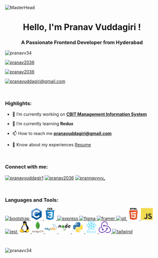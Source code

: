 ![MasterHead](https://github.com/pranavv34/pranavv34/assets/118679164/226e2d29-2ff6-4721-bc11-54b049e900b8)

<h1 align="center">Hello, I'm Pranav Vuddagiri !</h1>
<h3 align="center">A Passionate Frontend Developer from Hyderabad</h3>

<p align="left"> <img src="https://komarev.com/ghpvc/?username=pranavv34&label=Profile%20views&color=0e75b6&style=flat" alt="pranavv34" /> </p>

<p align="left"> <a href="https://www.pranavportfolio.live" target="blank"><img src="https://img.shields.io/badge/Portfolio-255E63?style=for-the-badge&logo=About.me&logoColor=white" alt="pranav2036" /></a> </p>

<p align="left"> <a href="https://www.linkedin.com/in/pranav2036/" target="blank"><img src="https://img.shields.io/badge/LinkedIn-0077B5?style=for-the-badge&logo=linkedin&logoColor=white" alt="pranav2036" /></a> </p>

<p align="left"> <a href="mailto:pranavuddagiri@gmail.com" target="blank"><img src="https://img.shields.io/badge/Gmail-D14836?style=for-the-badge&logo=gmail&logoColor=white" alt="pranavuddagiri@gmail.com" /></a> </p>
<br/>
<h3 align="left">Highlights:</h3>

- 🔭 I’m currently working on <a href="https://github.com/pranavv34/miscbit" target="blank">**CBIT Management Information System**</a>

- 🌱 I’m currently learning **Redux**

- 📫 How to reach me **pranavuddagiri@gmail.com**

- 📄 Know about my experiences [Resume](https://drive.google.com/file/d/1Jxh-8Ipve7qNGZJisBH_GYImwYJSJi1g/view?usp=sharing)
<br/>
<h3 align="left">Connect with me:</h3>
<p align="left">
<a href="https://twitter.com/pranavvuddagir1" target="blank"><img align="center" src="https://raw.githubusercontent.com/rahuldkjain/github-profile-readme-generator/master/src/images/icons/Social/twitter.svg" alt="pranavvuddagir1" height="30" width="40" /></a>
<a href="https://linkedin.com/in/pranav2036" target="blank"><img align="center" src="https://raw.githubusercontent.com/rahuldkjain/github-profile-readme-generator/master/src/images/icons/Social/linked-in-alt.svg" alt="pranav2036" height="30" width="40" /></a>
<a href="https://instagram.com/prannavvvv_" target="blank"><img align="center" src="https://raw.githubusercontent.com/rahuldkjain/github-profile-readme-generator/master/src/images/icons/Social/instagram.svg" alt="prannavvvv_" height="30" width="40" /></a>
</p>
<br/>

<h3 align="left">Languages and Tools:</h3>
<p align="left"> <a href="https://getbootstrap.com" target="_blank" rel="noreferrer"> <img src="https://camo.githubusercontent.com/b872b9ada0c2c3d373bbb0c356eb4af353127335fc3d2e611964433864ab4de1/68747470733a2f2f676574626f6f7473747261702e636f6d2f646f63732f352e322f6173736574732f6272616e642f626f6f7473747261702d6c6f676f2d736861646f772e706e67" alt="bootstrap" width="40" height="40"/> </a> <a href="https://www.cprogramming.com/" target="_blank" rel="noreferrer"> <img src="https://raw.githubusercontent.com/devicons/devicon/master/icons/c/c-original.svg" alt="c" width="40" height="40"/> </a> <a href="https://www.w3schools.com/css/" target="_blank" rel="noreferrer"> <img src="https://raw.githubusercontent.com/devicons/devicon/master/icons/css3/css3-original-wordmark.svg" alt="css3" width="40" height="40"/> </a> <a href="https://expressjs.com" target="_blank" rel="noreferrer"> <img src="https://adware-technologies.s3.amazonaws.com/uploads/technology/thumbnail/20/express-js.png" alt="express" width="40" height="40"/> </a> <a href="https://www.figma.com/" target="_blank" rel="noreferrer"> <img src="https://www.vectorlogo.zone/logos/figma/figma-icon.svg" alt="figma" width="40" height="40"/> </a> <a href="https://www.framer.com/" target="_blank" rel="noreferrer"> <img src="https://www.vectorlogo.zone/logos/framer/framer-icon.svg" alt="framer" width="40" height="40"/> </a> <a href="https://git-scm.com/" target="_blank" rel="noreferrer"> <img src="https://www.vectorlogo.zone/logos/git-scm/git-scm-icon.svg" alt="git" width="40" height="40"/> </a> <a href="https://www.w3.org/html/" target="_blank" rel="noreferrer"> <img src="https://raw.githubusercontent.com/devicons/devicon/master/icons/html5/html5-original-wordmark.svg" alt="html5" width="40" height="40"/> </a> <a href="https://developer.mozilla.org/en-US/docs/Web/JavaScript" target="_blank" rel="noreferrer"> <img src="https://raw.githubusercontent.com/devicons/devicon/master/icons/javascript/javascript-original.svg" alt="javascript" width="40" height="40"/> </a> <a href="https://jestjs.io" target="_blank" rel="noreferrer"> <img src="https://www.vectorlogo.zone/logos/jestjsio/jestjsio-icon.svg" alt="jest" width="40" height="40"/> </a> <a href="https://www.linux.org/" target="_blank" rel="noreferrer"> <img src="https://raw.githubusercontent.com/devicons/devicon/master/icons/linux/linux-original.svg" alt="linux" width="40" height="40"/> </a> <a href="https://www.mongodb.com/" target="_blank" rel="noreferrer"> <img src="https://raw.githubusercontent.com/devicons/devicon/master/icons/mongodb/mongodb-original-wordmark.svg" alt="mongodb" width="40" height="40"/> </a> <a href="https://www.mysql.com/" target="_blank" rel="noreferrer"> <img src="https://raw.githubusercontent.com/devicons/devicon/master/icons/mysql/mysql-original-wordmark.svg" alt="mysql" width="40" height="40"/> </a> <a href="https://nodejs.org" target="_blank" rel="noreferrer"> <img src="https://raw.githubusercontent.com/devicons/devicon/master/icons/nodejs/nodejs-original-wordmark.svg" alt="nodejs" width="40" height="40"/> </a> <a href="https://www.python.org" target="_blank" rel="noreferrer"> <img src="https://raw.githubusercontent.com/devicons/devicon/master/icons/python/python-original.svg" alt="python" width="40" height="40"/> </a> <a href="https://reactjs.org/" target="_blank" rel="noreferrer"> <img src="https://raw.githubusercontent.com/devicons/devicon/master/icons/react/react-original-wordmark.svg" alt="react" width="40" height="40"/> </a> <a href="https://redux.js.org" target="_blank" rel="noreferrer"> <img src="https://raw.githubusercontent.com/devicons/devicon/master/icons/redux/redux-original.svg" alt="redux" width="40" height="40"/> </a> <a href="https://tailwindcss.com/" target="_blank" rel="noreferrer"> <img src="https://www.vectorlogo.zone/logos/tailwindcss/tailwindcss-icon.svg" alt="tailwind" width="40" height="40"/> </a> </p>

<br/>

<p><img align="left" src="https://github-readme-stats.vercel.app/api/top-langs?username=pranavv34&show_icons=true&locale=en&layout=compact" alt="pranavv34" /></p>
